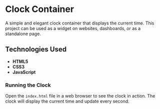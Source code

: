 # Clock Container

A simple and elegant clock container that displays the current time. This project can be used as a widget on websites, dashboards, or as a standalone page.

## Technologies Used

- **HTML5**
- **CSS3**
- **JavaScript**

### Running the Clock

Open the `index.html` file in a web browser to see the clock in action. The clock will display the current time and update every second.
